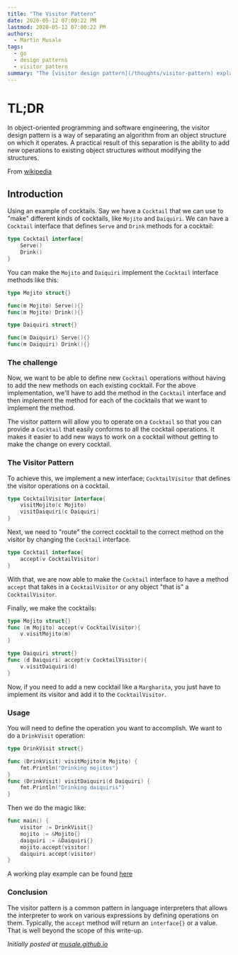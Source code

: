 ```yaml
---
title: "The Visitor Pattern"
date: 2020-05-12 07:00:22 PM
lastmod: 2020-05-12 07:00:22 PM
authors:
  - Martin Musale
tags:
  - go
  - design patterns
  - visitor pattern
summary: "The [visitor design pattern](/thoughts/visitor-pattern) explains how to separate operations of an object from the object and then it gives a simple example using Go."
---
```


# TL;DR

In object-oriented programming and software engineering, the visitor design pattern is a way of separating an algorithm from an object structure on which it operates. A practical result of this separation is the ability to add new operations to existing object structures without modifying the structures.

From [wikipedia](https://www.google.com/url?sa=t&rct=j&q=&esrc=s&source=web&cd=41&cad=rja&uact=8&ved=2ahUKEwjZ_K2D4q7pAhVBRBoKHZdPCyEQmhMwKHoECA8QGA&url=https%3A%2F%2Fen.wikipedia.org%2Fwiki%2FVisitor_pattern&usg=AOvVaw1FL-fqGJAkuwqC4C4YZ7YM)

## Introduction

Using an example of cocktails. Say we have a `Cocktail` that we can use to "make" different kinds of cocktails, like `Mojito` and `Daiquiri`. We can have a `Cocktail` interface that defines `Serve` and `Drink` methods for a cocktail:

```go
type Cocktail interface{
    Serve()
    Drink()
}
```

You can make the `Mojito` and `Daiquiri` implement the `Cocktail` interface methods like this:

```go
type Mojito struct{}

func(m Mojito) Serve(){}
func(m Mojito) Drink(){}

type Daiquiri struct{}

func(m Daiquiri) Serve(){}
func(m Daiquiri) Drink(){}
```

### The challenge

Now, we want to be able to define new `Cocktail` operations without having to add the new methods on each existing cocktail. For the above implementation, we'll have to add the method in the `Cocktail` interface and then implement the method for each of the cocktails that we want to implement the method.

The visitor pattern will allow you to operate on a `Cocktail` so that you can provide a `Cocktail` that easily conforms to all the cocktail operations. It makes it easier to add new ways to work on a cocktail without getting to make the change on every cocktail.

### The Visitor Pattern

To achieve this, we implement a new interface; `CocktailVisitor` that defines the visitor operations on a cocktail.

```go
type CocktailVisitor interface{
    visitMojito(c Mojito)
    visitDaiquiri(c Daiquiri)
}
```

Next, we need to "route" the correct cocktail to the correct method on the visitor by changing the `Cocktail` interface.

```go
type Cocktail interface{
    accept(v CocktailVisitor)
}
```

With that, we are now able to make the `Cocktail` interface to have a method `accept` that takes in a `CocktailVisitor` or any object "that is" a `CocktailVisitor`.

Finally, we make the cocktails:

```go
type Mojito struct{}
func (m Mojito) accept(v CocktailVisitor){
    v.visitMojito(m)
}

type Daiquiri struct{}
func (d Daiquiri) accept(v CocktailVisitor){
    v.visitDaiquiri(d)
}
```

Now, if you need to add a new cocktail like a `Margharita`, you just have to implement its visitor and add it to the `CocktailVisitor`.

### Usage

You will need to define the operation you want to accomplish. We want to do a `DrinkVisit` operation:

```go
type DrinkVisit struct{}

func (DrinkVisit) visitMojito(m Mojito) {
    fmt.Println("Drinking mojitos")
}
func (DrinkVisit) visitDaiquiri(d Daiquiri) {
    fmt.Println("Drinking daiquiris")
}
```

Then we do the magic like:

```go
func main() {
    visitor := DrinkVisit{}
    mojito := &Mojito{}
    daiquiri := &Daiquiri{}
    mojito.accept(visitor)
    daiquiri.accept(visitor)
}
```

A working play example can be found [here](https://play.golang.org/p/5f_CjjuCvE-)

### Conclusion

The visitor pattern is a common pattern in language interpreters that allows the interpreter to work on various expressions by defining operations on them. Typically, the `accept` method will return an `interface{}` or a value. That is well beyond the scope of this write-up.

_Initially posted at [musale.github.io](https://musale.github.io/thoughts/visitor-pattern)_
